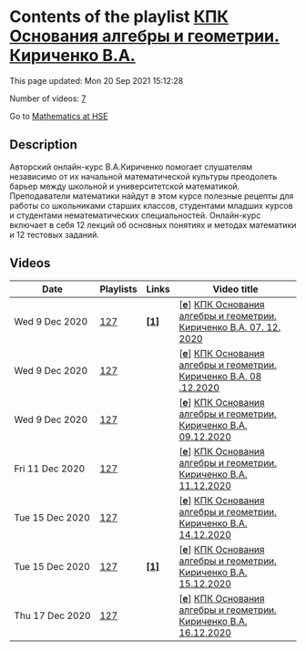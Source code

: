 # Contents of the playlist [КПК Основания алгебры и геометрии. Кириченко В.А.](https://www.youtube.com/playlist?list=PLq3E5oubNNoBYyuq9Y-14VMO7BpWxdKVt)

This page updated: Mon 20 Sep 2021 15:12:28

Number of videos: [7](#videos)

Go to [Mathematics at HSE](../README.md)

## Description

Авторский онлайн-курс В.А.Кириченко помогает слушателям независимо от их начальной математической культуры преодолеть барьер между школьной и университетской математикой. Преподаватели математики найдут в этом курсе полезные рецепты для работы со школьниками старших классов, студентами младших курсов и студентами нематематических специальностей. Онлайн-курс включает в себя 12 лекций об основных понятиях и методах математики и 12 тестовых заданий.

## Videos

|Date|Playlists|Links|Video title|
|---|---|---|---|
| Wed&nbsp;9&nbsp;Dec&nbsp;2020 | [127](../playlists/127 "КПК Основания алгебры и геометрии. Кириченко В.А.") | [**[1]**](https://drive.google.com/drive/folders/1EPrXbfEvNRVpwY7vfK2JvvYMiSZP2MvY?usp=sharing) | [[**e**](https://studio.youtube.com/video/Rz8bRM1hGYc/edit "Edit")] [КПК Основания алгебры и геометрии. Кириченко В.А. 07. 12. 2020](https://www.youtube.com/watch?v=Rz8bRM1hGYc&list=PLq3E5oubNNoBYyuq9Y-14VMO7BpWxdKVt "ссылка на файл, который на занятии рассылался, и фото доски:&#013;https://drive.google.com/drive/folders/1EPrXbfEvNRVpwY7vfK2JvvYMiSZP2MvY?usp=sharing") |
| Wed&nbsp;9&nbsp;Dec&nbsp;2020 | [127](../playlists/127 "КПК Основания алгебры и геометрии. Кириченко В.А.") |  | [[**e**](https://studio.youtube.com/video/pgzBjNvr75A/edit "Edit")] [КПК Основания алгебры и геометрии. Кириченко В.А.  08 .12.2020](https://www.youtube.com/watch?v=pgzBjNvr75A&list=PLq3E5oubNNoBYyuq9Y-14VMO7BpWxdKVt) |
| Wed&nbsp;9&nbsp;Dec&nbsp;2020 | [127](../playlists/127 "КПК Основания алгебры и геометрии. Кириченко В.А.") |  | [[**e**](https://studio.youtube.com/video/ofyJkYzIGUY/edit "Edit")] [КПК Основания алгебры и геометрии. Кириченко В.А. 09.12.2020](https://www.youtube.com/watch?v=ofyJkYzIGUY&list=PLq3E5oubNNoBYyuq9Y-14VMO7BpWxdKVt) |
| Fri&nbsp;11&nbsp;Dec&nbsp;2020 | [127](../playlists/127 "КПК Основания алгебры и геометрии. Кириченко В.А.") |  | [[**e**](https://studio.youtube.com/video/tebj5Pnfjmw/edit "Edit")] [КПК Основания алгебры и геометрии. Кириченко В.А. 11.12.2020](https://www.youtube.com/watch?v=tebj5Pnfjmw&list=PLq3E5oubNNoBYyuq9Y-14VMO7BpWxdKVt) |
| Tue&nbsp;15&nbsp;Dec&nbsp;2020 | [127](../playlists/127 "КПК Основания алгебры и геометрии. Кириченко В.А.") |  | [[**e**](https://studio.youtube.com/video/VzIt8SUqxwE/edit "Edit")] [КПК Основания алгебры и геометрии. Кириченко В.А. 14.12.2020](https://www.youtube.com/watch?v=VzIt8SUqxwE&list=PLq3E5oubNNoBYyuq9Y-14VMO7BpWxdKVt) |
| Tue&nbsp;15&nbsp;Dec&nbsp;2020 | [127](../playlists/127 "КПК Основания алгебры и геометрии. Кириченко В.А.") | [**[1]**](http://pi.math.cornell.edu/~mec/Winter2009/RalucaRemus/Lecture3/lecture3.html) | [[**e**](https://studio.youtube.com/video/6L5Y99XPHV0/edit "Edit")] [КПК Основания алгебры и геометрии. Кириченко В.А. 15.12.2020](https://www.youtube.com/watch?v=6L5Y99XPHV0&list=PLq3E5oubNNoBYyuq9Y-14VMO7BpWxdKVt "http://pi.math.cornell.edu/~mec/Winter2009/RalucaRemus/Lecture3/lecture3.html") |
| Thu&nbsp;17&nbsp;Dec&nbsp;2020 | [127](../playlists/127 "КПК Основания алгебры и геометрии. Кириченко В.А.") |  | [[**e**](https://studio.youtube.com/video/PyM9TAFtmN8/edit "Edit")] [КПК Основания алгебры и геометрии. Кириченко В.А. 16.12.2020](https://www.youtube.com/watch?v=PyM9TAFtmN8&list=PLq3E5oubNNoBYyuq9Y-14VMO7BpWxdKVt) |
